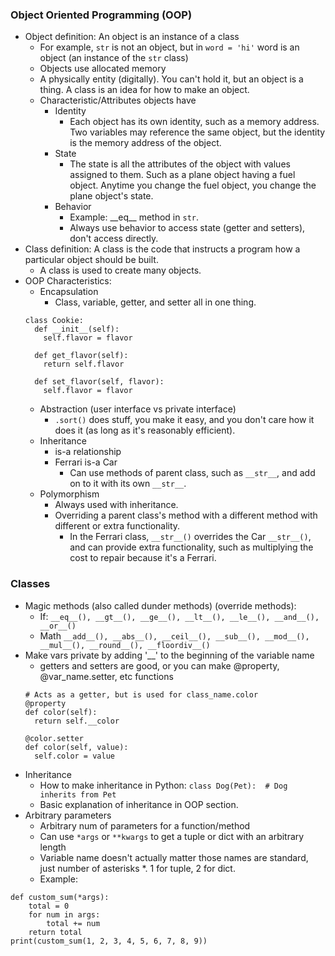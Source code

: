 ### Object Oriented Programming (OOP)

  - Object definition: An object is an instance of a class
    - For example, `str` is not an object, but in `word = 'hi'` word is an object (an instance of the `str` class)
    - Objects use allocated memory
    - A physically entity (digitally). You can't hold it, but an object is a thing. A class is an idea for how to make an object.
    - Characteristic/Attributes objects have
      - Identity
        - Each object has its own identity, such as a memory address. Two variables may reference the same object, but the identity is the memory address of the object.
      - State
        - The state is all the attributes of the object with values assigned to them. Such as a plane object having a fuel object. Anytime you change the fuel object, you change the plane object's state.
      - Behavior
        - Example: \_\_eq\_\_ method in `str`.
        - Always use behavior to access state (getter and setters), don't access directly.
  - Class definition: A class is the code that instructs a program how a particular object should be built.
    - A class is used to create many objects.
  - OOP Characteristics:
    - Encapsulation
      - Class, variable, getter, and setter all in one thing.
    ```
    class Cookie:
      def __init__(self):
        self.flavor = flavor

      def get_flavor(self):
        return self.flavor

      def set_flavor(self, flavor):
        self.flavor = flavor
    ```
    - Abstraction (user interface vs private interface)
      - `.sort()` does stuff, you make it easy, and you don't care how it does it (as long as it's reasonably efficient).
    - Inheritance
      - is-a relationship
      - Ferrari is-a Car
        - Can use methods of parent class, such as `__str__`, and add on to it with its own `__str__`.
    - Polymorphism
      - Always used with inheritance.
      - Overriding a parent class's method with a different method with different or extra functionality.
        - In the Ferrari class, `__str__()` overrides the Car `__str__()`, and can provide extra functionality, such as multiplying the cost to repair because it's a Ferrari.

### Classes 
- Magic methods (also called dunder methods) (override methods): 
  - If: `__eq__(), __gt__(), __ge__(), __lt__(), __le__(), __and__(), __or__()`
  - Math `__add__(), __abs__(), __ceil__(), __sub__(), __mod__(), __mul__(), __round__(), __floordiv__()`
- Make vars private by adding '__' to the beginning of the variable name
  - getters and setters are good, or you can make @property, @var_name.setter, etc functions
  ```
  # Acts as a getter, but is used for class_name.color
  @property
  def color(self):
    return self.__color
  
  @color.setter
  def color(self, value):
    self.color = value
  ```
- Inheritance
  - How to make inheritance in Python: `class Dog(Pet):  # Dog inherits from Pet`
  - Basic explanation of inheritance in OOP section.
- Arbitrary parameters
  - Arbitrary num of parameters for a function/method
  - Can use `*args` or `**kwargs` to get a tuple or dict with an arbitrary length
  - Variable name doesn't actually matter those names are standard, just number of asterisks *. 1 for tuple, 2 for dict.
  - Example:
```
def custom_sum(*args):
    total = 0
    for num in args:
        total += num
    return total
print(custom_sum(1, 2, 3, 4, 5, 6, 7, 8, 9))
```
